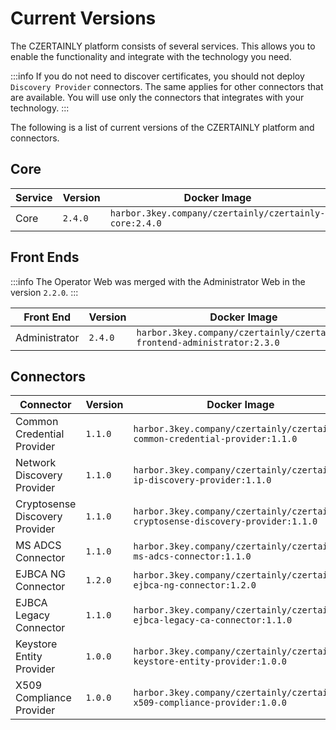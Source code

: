 # Current Versions

The CZERTAINLY platform consists of several services. This allows you to enable the functionality and integrate with the technology you need.

:::info
If you do not need to discover certificates, you should not deploy `Discovery Provider` connectors. The same applies for other connectors that are available. You will use only the connectors that integrates with your technology.
:::

The following is a list of current versions of the CZERTAINLY platform and connectors.

## Core

| Service | Version | Docker Image                                           |
|---------|---------|--------------------------------------------------------|
| Core    | `2.4.0` | `harbor.3key.company/czertainly/czertainly-core:2.4.0` |

## Front Ends

:::info
The Operator Web was merged with the Administrator Web in the version `2.2.0`.
:::

| Front End     | Version | Docker Image                                                             |
|---------------|---------|--------------------------------------------------------------------------|
| Administrator | `2.4.0` | `harbor.3key.company/czertainly/czertainly-frontend-administrator:2.3.0` |

## Connectors

| Connector                      | Version | Docker Image                                                                     |
|--------------------------------|---------|----------------------------------------------------------------------------------|
| Common Credential Provider     | `1.1.0` | `harbor.3key.company/czertainly/czertainly-common-credential-provider:1.1.0`     |
| Network Discovery Provider     | `1.1.0` | `harbor.3key.company/czertainly/czertainly-ip-discovery-provider:1.1.0`          |
| Cryptosense Discovery Provider | `1.1.0` | `harbor.3key.company/czertainly/czertainly-cryptosense-discovery-provider:1.1.0` |
| MS ADCS Connector              | `1.1.0` | `harbor.3key.company/czertainly/czertainly-ms-adcs-connector:1.1.0`              |
| EJBCA NG Connector             | `1.2.0` | `harbor.3key.company/czertainly/czertainly-ejbca-ng-connector:1.2.0`             |
| EJBCA Legacy Connector         | `1.1.0` | `harbor.3key.company/czertainly/czertainly-ejbca-legacy-ca-connector:1.1.0`      |
| Keystore Entity Provider       | `1.0.0` | `harbor.3key.company/czertainly/czertainly-keystore-entity-provider:1.0.0`       |
| X509 Compliance Provider       | `1.0.0` | `harbor.3key.company/czertainly/czertainly-x509-compliance-provider:1.0.0`       |
